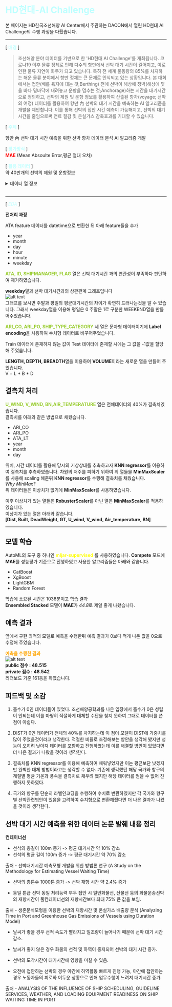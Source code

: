 # <span style="color:#C0FFFF"> HD현대-AI Challenge </span>
본 페이지는 HD한국조선해양 AI Center에서 주관하는 DACON에서 열린 HD현대 AI Challenge의 수행 과정을 다뤘습니다. 
***
[<span style="color:C0FFFF"> **배경** </span>]    
>조선해양 분야 데이터를 기반으로 한 'HD현대 AI Challenge'를 개최됩니다.
코로나19 이후 물류 정체로 인해 다수의 항만에서 선박 대기 시간이 길어지고, 이로 인한 물류 지연이 화두가 되고 있습니다. 
특히 전 세계 물동량의 85%를 차지하는 해운 물류 분야에서 항만 정체는 큰 문제로 인식되고 있는 상황입니다. 
본 대회에서는 접안(배를 육지에 대는 것;Berthing) 전에 선박이 해상에 정박(해상에 닻을 바다 밑바닥에 내려놓고 운항을 멈추는 것;Anchorage)하는 시간을 대기시간으로 정의하고, 선박의 제원 및 운항 정보를 활용하여 산출된 항차(voyage; 선박의 여정) 데이터를 활용하여 항만 內 선박의 대기 시간을 예측하는 AI 알고리즘을 개발을 제안합니다.
이를 통해 선박의 접안 시간 예측이 가능해지고, 선박의 대기시간을 줄임으로써 연료 절감 및 온실가스 감축효과를 기대할 수 있습니다.

[<span style="color:C0FFFF"> **주제** </span>] 

항만 內 선박 대기 시간 예측을 위한 선박 항차 데이터 분석 AI 알고리즘 개발

[<span style="color:C0FFFF"> **평가방식** </span>]   
<span style="color:red"> **MAE** </span>(Mean Absoulte Error,평균 절대 오차)

[<span style="color:C0FFFF"> **활용 데이터** </span>]    
약 40만개의 선박의 제원 및 운항정보
<details>
<summary>데이터 열 정보</summary>
<div markdown="1">

| 열 | 의미 | 단위 |
|---|:---:|---:|
| `ARI_CO` | 도착항의 소속국가(도착항 앞 2글자) |  |
| `ARI_PO` | 도착항의 항구명(도착항 뒤 글자) |  |
| `SHIP_TYPE_CATEGORY` | 선종 5대 선종으로 분류 |  |
| `DIST` | 정박지(ber_port)와 접안지 사이의 거리 | `km` |
| `ATA` | anc_port에 도착한 시점의 utc. 실제 정박 시각(Actual Time of Arrival)	 |  |
| `ID` |    선박식별 일련번호 |  |
| `BREADTH`  | 선박의 폭   | `m` |
| `BUILT`|	선박의 연령	year | |
|`DEADWEIGHT` |	선박의 재화중량톤수 |	`ton`|
|`DEPTH`|선박의 깊이|`m`|
|`DRAUGHT`|	흘수 높이|	`m`|
|`GT`|	용적톤수(Gross Tonnage)값|	`GT(m^3)`|
|`LENGTH`|	선박의 길이|	`m`|
|`SHIPMANAGER`|	선박 소유주|	|
|`FLAG`|	선박의 국적	|
|`U_WIND`|	풍향 u벡터	|`m/s`|
|`V_WIND`|	풍향 v벡터	|`m/s`|
|`AIR_TEMPERATURE`|	기온	|`ºC`|
|`BN`|	보퍼트 풍력 계급|	
|`ATA_LT`|	anc_port에 도착한 시점의 현지 정박 시각(Local Time of Arrival)| `H`|
|`PORT_SIZE`|	접안지 폴리곤 영역의 크기|	`km^2`|
|`CI_HOUR`|	대기시간	|`hour`|

</div>
</details>

<br>

* * * 

[<span style="color:C0FFFF"> *EDA* </span>] 

**전처리 과정**

ATA feature 데이터를 datetime으로 변환한 뒤 아래 feature들을 추가       
- year
- month
- day
- hour
- minute
- weekday

<span style="color:yellowgreen"> **ATA, ID, SHIPMANAGER, FLAG**  </span>열은 선박 대기시간 과의 연관성이 부족하다 판단하여 제거하였습니다.

**weekday**열과 선박 대기시간과의 상관관계 그래프입니다    
![alt text](image/image.png)    
그래프를 보시면 주말과 평일의 평균대기시간의 차이가 확연히 드러나는것을 알 수 있습니다.
그래서 weekday열을 이용해 평일은 0 주말은 1로 구분한 WEEKEND열을 만들어주었습니다.

<span style="color:yellowgreen"> **ARI_CO, ARI_PO, SHIP_TYPE_CATEGORY** </span> 세 열은 문자형 데이터이기에
**Label encoding**을 사용하여 수치형 데이터로 바꾸어주었습니다.

Train 데이터에 존재하지 않는 값이 Test 데이터에 존재할 시에는 그 값을 -1값을 할당해 주었습니다.

**LENGTH, DEPTH, BREADTH**열을 이용하여 **VOLUME**이라는 새로운 열을 만들어 주었습니다.       
V = L * B * D

## 결측치 처리 ##      

<span style="color:yellowgreen"> **U_WIND, V_WIND, BN,AIR_TEMPERATURE** </span> 열은 전체데이터의 40%가 결측치였습니다.     
결측치를 아래와 같은 방법으로 채웠습니다.
- ARI_CO
- ARI_PO
- ATA_LT
- year
- month
- day       

위치, 시간 데이터를 활용해 당시의 기상상태를 추측하고자 **KNN regressor**를 이용하여 결측치를 추측하였습니다.
차원의 저주를 피하기 위하여 위 열들을 **MinMaxScaler**를 사용해 scaling 해준뒤 **KNN regressor**를 수행해 결측치를 채웠습니다.        
*Why MinMax?*     
위 데이터들은 이상치가 없기에 **MinMaxScaler**를 사용하였습니다.

이후 이상치가 있는 열들은 **RobusterScaler**를 아닌 열은 **MinMaxScaler**를 적용하였습니다.     
이상치가 있는 열은 아래와 같습니다.     
**[Dist, Built, DeadWeight, GT, U_wind, V_wind, Air_temperature, BN]**      

** **
## 모델 학습 ##
AutoML의 도구 중 하나인 <span style="color:yellow"> **mljar-supervised** </span>를 사용하였습니다.
**Compete** 모드에 **MAE**를 성능평가 기준으로 진행하였고 사용한 알고리즘들은 아래와 같습니다.
- CatBoost
- XgBoost
- LightGBM
- Random Forest     

학습에 소요된 시간은 1038분이고 학습 결과       
**Ensembled Stacked** 모델이 **MAE**가 *44.8*로 제일 좋게 나왔습니다.


## 예측 결과 ##
앞에서 구한 최적의 모델로 예측을 수행한뒤 예측 결과가 0보다 적게 나온 값을 0으로 수정해 주었습니다.  

<span style="color:orange"> **예측을 수행한 결과** </span>      
![alt text](image/image-3.png)       
**public 점수 : 48.515**     
**private 점수 : 48.542**       
리더보드 기준 161등을 하였습니다.

## 피드백 및 소감 ##
1. 흘수가 0인 데이터들이 있었다. 조선해양공학과를 나온 입장에서 흘수가 0은 성립이 안되는데 이를 마땅히 적절하게 대체할 수단을 찾지 못하여 그대로 데이터를 쓴 점이 아쉽다.

2. DIST가 0인 데이터가 전체의 40%를 차지하는데 이 점이 모델이 DIST에 가중치를 많이 주었을것이라고 생각한다. 적절한 비율로 조정해보는 방안을 생각해 봤지만 성능이 오히려 낮아져 데이터를 포함하고 진행하였는데 이를 해결할 방안이 있었다면 더 나은 결과가 나왔을 것이라 생각한다.

3. 결측치를 KNN regressor를 이용해 예측하여 채워넣었지만 이는 평균보단 낫겠지만 완벽한 대체 방법이라고는 생각할 수 없다. 기존에 생각했던 해당 국가와 항구의 계절별 평균 기온과 풍속을 결측치로 채우려 했지만 해당 데이터를 얻을 수 없어 진행하지 못하였다.

4. 국가와 항구를 단순히 라벨인코딩을 수행하여 수치로 변환하였지만
각 국가와 항구별 선박관련법안이 있음을 고려하여 수치형으로 변환해줬다면 더 나은 결과가 나왔을 것이라 생각한다.

## 선박 대기 시간 예측을 위한 데이터 논문 발췌 내용 정리 ##

**컨테이너선**

- 선석의 총길이 100m 증가 -> 평균 대기시간 약 10% 감소
- 선석의 평균 길이 100m 증가 -> 평균 대기시간 약 70% 감소

출처 - 선박대기시간 예측모형 개발을 위한 방법론 연구 (A Study on the Methodology for Estimating Vessel Waiting Time)

- 선박의 총톤수 1000톤 증가 -> 선박 재항 시간 약 2.4% 증가

- 동일 톤급 선박 동일 처리능력 부두 접안 시 일반화물선, 산물선 등의 화물운송선박의 재항시간이 풀컨테이너선의 재항시간보다 최대 75% 큰 값을 보임.

출처 - 생존분석모형을 이용한 선박의 재항시간 및 온실가스 배출량 분석 (Analyzing Time in Port and Greenhouse Gas Emissions of Vessels using Duration Model)

- 날씨가 좋을 경우 선적 속도가 빨라지고 일조량이 늘어나기 때문에 선박 대기 시간 감소.

- 날씨가 좋지 않은 경우 화물의 선적 및 하역이 중지되어 선박의 대기 시간 증가.

- 선박의 도착시간이 대기시간에 영향을 미칠 수 있음.

- 오전에 접안하는 선박의 경우 야간에 하역활동 빠르게 진행 가능, 야간에 접안하는 경우 노동자들의 피로와 어두운 상황으로 인해 업무수행이 느려져 대기시간 증가.

출처 - ANALYSIS OF THE INFLUENCE OF SHIP SCHEDULING, GUIDELINE SERVICES, WEATHER, AND LOADING EQUIPMENT READINESS ON SHIP WAITING TIME IN PORT

